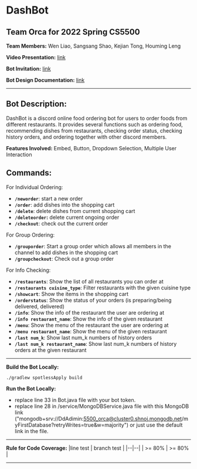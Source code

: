 # DashBot
## Team Orca for 2022 Spring CS5500

**Team Members:** Wen Liao, Sangsang Shao, Kejian Tong, Houming Leng

**Video Presentation:**  [link](https://www.youtube.com/watch?v=Q6CXteVHrco)

**Bot Invitation:**   [link](https://discord.com/oauth2/authorize?client_id=942640033666580550&permissions=526133808128&scope=bot%20applications.commands)

**Bot Design Documentation:**    [link](https://docs.google.com/document/d/1bOdwu1bHmWbQuZFGMOB2F5kCT1mINrbw/edit)


_________

## **Bot Description:**

DashBot is a discord online food ordering bot for users to order foods from different restaurants. It provides several functions such as ordering food, recommending dishes from restaurants, checking order status, checking history orders, and ordering together with other discord members.

**Features Involved:**
Embed, Button, Dropdown Selection, Multiple User Interaction

## **Commands:**

For Individual Ordering:
 - **`/neworder`**: start a new order
 - **`/order`**: add dishes into the shopping cart
 - **`/delete`**: delete dishes from current shopping cart
 - **`/deleteorder`:** delete current ongoing order
 - **`/checkout`**: check out the current order

For Group Ordering:
 - **`/grouporder`**: Start a group order which allows all members in the channel to add dishes in the shopping cart
 - **`/groupcheckout`**: Check out a group order

For Info Checking:

 - **`/restaurants`**: Show the list of all restaurants you can order at
 - **`/restaurants cuisine_type`**: Filter restaurants with the given cuisine type
 - **`/showcart`**: Show the items in the shopping cart
 - **`/orderstatus`**: Show the status of your orders (is preparing/being delivered, delivered)
 - **`/info`**: Show the info of the restaurant the user are ordering at
 - **`/info restaurant_name`**: Show the info of the given restaurant
 - **`/menu`**: Show the menu of the restaurant the user are ordering at
 - **`/menu restaurant_name`**: Show the menu of the given restaurant
 - **`/last num_k`**: Show last num_k numbers of history orders
 - **`/last num_k restaurant_name`**: Show last num_k numbers of history orders at the given restaurant

_____

**Build the Bot Locally:**

    ./gradlew spotlessApply build

**Run the Bot Locally:**
 - replace line 33 in Bot.java file with your bot token.
 - replace line 28 in /service/MongoDBService.java file with this MongoDB link ("mongodb+srv://DdAdimin:5500_orca@cluster0.shnoj.mongodb.net/myFirstDatabase?retryWrites=true&w=majority") or just use the default link in the file.
_____

**Rule for Code Coverage:**
|line test | branch test |
|--|--|
| >= 80% | >= 80% |
_____
